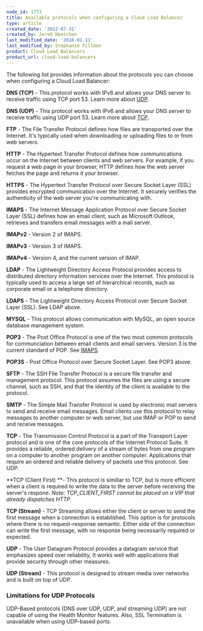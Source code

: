 ```yaml
---
node_id: 1773
title: Available protocols when configuring a Cloud Load Balancer
type: article
created_date: '2012-07-31'
created_by: Jered Heeschen
last_modified_date: '2016-01-11'
last_modified_by: Stephanie Fillmon
product: Cloud Load Balancers
product_url: cloud-load-balancers
---
```


The following list provides information about the protocols you can
choose when configuring a Cloud Load Balancer:

**DNS (TCP)** - This protocol works with IPv6 and allows your DNS server
to receive traffic using TCP port 53. Learn more about [UDP](#UDP).

**DNS (UDP)** - This protocol works with IPv6 and allows your DNS server
to receive traffic using UDP port 53. Learn more about [TCP](#TCP).

**FTP** - The File Transfer Protocol defines how files are transported
over the Internet. It's typically used when downloading or uploading
files to or from web servers.

**HTTP** - The Hypertext Transfer Protocol defines how communications
occur on the Internet between clients and web servers. For example, if
you request a web page in your browser, HTTP defines how the web server
fetches the page and returns it your browser.

**HTTPS** - The Hypertext Transfer Protocol over Secure Socket Layer
(SSL) provides encrypted communication over the Internet. It securely
verifies the authenticity of the web server you're communicating with.

**IMAPS** - The Internet Message Application Protocol over Secure
Socket Layer (SSL) defines how an email client, such as Microsoft
Outlook, retrieves and transfers email messages with a mail server.

**IMAPv2** - Version 2 of IMAPS.

**IMAPv3** - Version 3 of IMAPS.

**IMAPv4** - Version 4, and the current version of IMAP.

**LDAP** - The Lightweight Directory Access Protocol provides access to
distributed directory information services over the Internet. This
protocol is typically used to access a large set of hierarchical
records, such as corporate email or a telephone directory.

**LDAPS** - The Lightweight Directory Access Protocol over Secure Socket
Layer (SSL). See LDAP above.

**MYSQL** - This protocol allows communication with MySQL, an open
source database management system.

**POP3** - The Post Office Protocol is one of the two most common
protocols for communciation between email clients and email servers.
Version 3 is the current standard of POP. See [IMAPS](#IMAPS).

**POP3S** - Post Office Protocol over Secure Socket Layer. See POP3
above.

**SFTP** - The SSH File Transfer Protocol is a secure file transfer and
management protocol. This protocol assumes the files are using a secure
channel, such as SSH, and that the identity of the client is available
to the protocol.

**SMTP** - The Simple Mail Transfer Protocol is used by electronic mail
servers to send and receive email messages. Email clients use this
protocol to relay messages to another computer or web server, but use
IMAP or POP to send and receive messages.

**TCP** - The Transmission Control Protocol is a part of the
Transport Layer protocol and is one of the core protocols of the
Internet Protocol Suite. It provides a reliable, ordered delivery of a
stream of bytes from one program on a computer to another program on
another computer. Applications that require an ordered and reliable
delivery of packets use this protocol. See UDP.

**TCP (Client First) **- This protocol is similiar to TCP, but is more
efficient when a client is required to write the data to the server
before receiving the server's respone.
*Note: TCP\_CLIENT\_FIRST cannot be placed on a VIP that already
dispatches HTTP.*

**TCP (Stream)** - TCP Streaming allows either the client or server to
send the first message when a connection is established. This option is
for protocols where there is no request-response semantic. Either side
of the connection can write the first message, with no response being
necessarily required or expected.

**UDP** - The User Datagram Protocol provides a datagram service
that emphasizes speed over reliability, It works well with applications
that provide security through other measures.

**UDP (Stream)** - This protocol is designed to stream media over
networks and is built on top of UDP.

### Limitations for UDP Protocols

UDP-Based protocols (DNS over UDP, UDP, and streaming UDP) are not
capable of using the Health Monitor features. Also, SSL Termination is
unavailable when using UDP-based ports.

